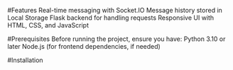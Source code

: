 #Features
Real-time messaging with Socket.IO
Message history stored in Local Storage
Flask backend for handling requests
Responsive UI with HTML, CSS, and JavaScript


#Prerequisites
Before running the project, ensure you have:
Python 3.10 or later
Node.js (for frontend dependencies, if needed)


#Installation
